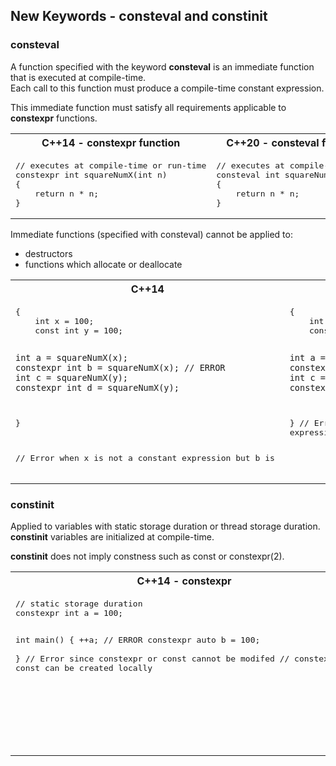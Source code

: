 New Keywords - consteval and constinit
---

### consteval 
A function specified with the keyword **consteval** is an immediate function that is executed at compile-time.   
Each call to this function must produce a compile-time constant expression.   
  
This immediate function must satisfy all requirements applicable to **constexpr** functions.
<table>
<tr>
<th>
C++14 - constexpr function
</th>

<th>
C++20 - consteval function
</th>

</tr>
<tr>
<td  valign="top">
<pre lang="cpp">
// executes at compile-time or run-time
constexpr int squareNumX(int n) 
{
    return n * n;
}
</pre>
</td>

<td  valign="top">
<pre lang="cpp">
// executes at compile-time
consteval int squareNumV(int n) 
{
    return n * n;
}
</pre>
</td>
</tr>

</table>

Immediate functions (specified with consteval) cannot be applied to:
- destructors
- functions which allocate or deallocate

<table>
<tr>
<th>
C++14
</th>
<th>
C++20
</th>
</tr>
<tr>
<td  valign="top">
<pre lang="cpp">
{
    int x = 100;
    const int y = 100;
  
    int a = squareNumX(x);
    constexpr int b = squareNumX(x); // ERROR
    int c = squareNumX(y);
    constexpr int d = squareNumX(y);
}
  
// Error when x is not a constant expression but b is
</pre>
</td>

<td  valign="top">
<pre lang="cpp">
{
    int x = 100;
    const int y = 100;
  
    int a = squareNumV(x);              // ERROR
    constexpr int b = squareNumV(x);    // ERROR
    int c = squareNumV(y);
    constexpr int d = squareNumV(y);  
}
// Error when the function argument (x) is not a constant expression 

</pre>
</td>

</tr>
</table>

### constinit
Applied to variables with static storage duration or thread storage duration.  
**constinit** variables are initialized at compile-time.

**constinit** does not imply constness such as const or constexpr(2).  
<table>
<tr>
<th>
C++14 - constexpr
</th>
<th>
C++20 - constinit
</th>
</tr>

<tr>
<td  valign="top">
<pre lang="cpp">
// static storage duration
constexpr int a = 100;  
  
int main()
{
    ++a;                      // ERROR 
    constexpr auto b = 100;   
}
// Error since constexpr or const cannot be modifed 
// constexpr or const can be created locally
</pre>
</td>

<td  valign="top">
<pre lang="cpp">
// static storage duration
constinit int a = 100;  
  
int main()
{ 
    ++a; 
    constinit auto b = 100;  // ERROR
  
    // has thread storage duration
    constinit thread_local auto res3 = 100;
}
// Error since constinit cannot be created locally
// constinit can be modified
</pre>
</td>
</tr>

</table>